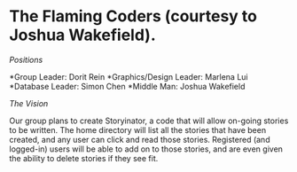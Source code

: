 # The Flaming Coders (courtesy to Joshua Wakefield). 

_Positions_

*Group Leader: Dorit Rein
*Graphics/Design Leader: Marlena Lui
*Database Leader: Simon Chen
*Middle Man: Joshua Wakefield

_The Vision_

Our group plans to create Storyinator, a code that will allow on-going stories to be written. The home directory will list all the stories that have been created, and any user can click and read those stories. Registered (and logged-in) users will be able to add on to those stories, and are even given the ability to delete stories if they see fit.